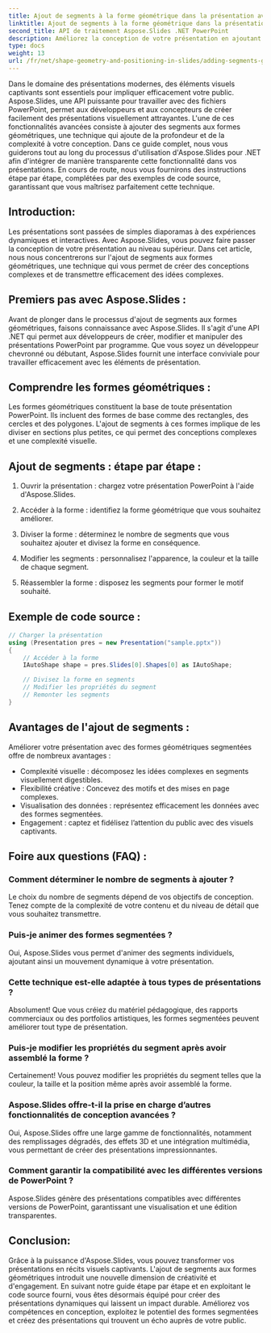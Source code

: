 ```yaml
---
title: Ajout de segments à la forme géométrique dans la présentation avec Aspose.Slides
linktitle: Ajout de segments à la forme géométrique dans la présentation avec Aspose.Slides
second_title: API de traitement Aspose.Slides .NET PowerPoint
description: Améliorez la conception de votre présentation en ajoutant des segments aux formes géométriques à l'aide d'Aspose.Slides. Apprenez étape par étape et explorez les FAQ dans ce guide complet.
type: docs
weight: 13
url: /fr/net/shape-geometry-and-positioning-in-slides/adding-segments-geometry-shape/
---
```


Dans le domaine des présentations modernes, des éléments visuels captivants sont essentiels pour impliquer efficacement votre public. Aspose.Slides, une API puissante pour travailler avec des fichiers PowerPoint, permet aux développeurs et aux concepteurs de créer facilement des présentations visuellement attrayantes. L'une de ces fonctionnalités avancées consiste à ajouter des segments aux formes géométriques, une technique qui ajoute de la profondeur et de la complexité à votre conception. Dans ce guide complet, nous vous guiderons tout au long du processus d'utilisation d'Aspose.Slides pour .NET afin d'intégrer de manière transparente cette fonctionnalité dans vos présentations. En cours de route, nous vous fournirons des instructions étape par étape, complétées par des exemples de code source, garantissant que vous maîtrisez parfaitement cette technique.

## Introduction:

Les présentations sont passées de simples diaporamas à des expériences dynamiques et interactives. Avec Aspose.Slides, vous pouvez faire passer la conception de votre présentation au niveau supérieur. Dans cet article, nous nous concentrerons sur l'ajout de segments aux formes géométriques, une technique qui vous permet de créer des conceptions complexes et de transmettre efficacement des idées complexes.

## Premiers pas avec Aspose.Slides :

Avant de plonger dans le processus d'ajout de segments aux formes géométriques, faisons connaissance avec Aspose.Slides. Il s'agit d'une API .NET qui permet aux développeurs de créer, modifier et manipuler des présentations PowerPoint par programme. Que vous soyez un développeur chevronné ou débutant, Aspose.Slides fournit une interface conviviale pour travailler efficacement avec les éléments de présentation.

## Comprendre les formes géométriques :

Les formes géométriques constituent la base de toute présentation PowerPoint. Ils incluent des formes de base comme des rectangles, des cercles et des polygones. L'ajout de segments à ces formes implique de les diviser en sections plus petites, ce qui permet des conceptions complexes et une complexité visuelle.

## Ajout de segments : étape par étape :

1. Ouvrir la présentation : chargez votre présentation PowerPoint à l'aide d'Aspose.Slides.

2. Accéder à la forme : identifiez la forme géométrique que vous souhaitez améliorer.

3. Diviser la forme : déterminez le nombre de segments que vous souhaitez ajouter et divisez la forme en conséquence.

4. Modifier les segments : personnalisez l'apparence, la couleur et la taille de chaque segment.

5. Réassembler la forme : disposez les segments pour former le motif souhaité.

## Exemple de code source :

```csharp
// Charger la présentation
using (Presentation pres = new Presentation("sample.pptx"))
{
    // Accéder à la forme
    IAutoShape shape = pres.Slides[0].Shapes[0] as IAutoShape;

    // Divisez la forme en segments
    // Modifier les propriétés du segment
    // Remonter les segments
}
```

## Avantages de l'ajout de segments :

Améliorer votre présentation avec des formes géométriques segmentées offre de nombreux avantages :

- Complexité visuelle : décomposez les idées complexes en segments visuellement digestibles.
- Flexibilité créative : Concevez des motifs et des mises en page complexes.
- Visualisation des données : représentez efficacement les données avec des formes segmentées.
- Engagement : captez et fidélisez l’attention du public avec des visuels captivants.

## Foire aux questions (FAQ) :

### Comment déterminer le nombre de segments à ajouter ?

Le choix du nombre de segments dépend de vos objectifs de conception. Tenez compte de la complexité de votre contenu et du niveau de détail que vous souhaitez transmettre.

### Puis-je animer des formes segmentées ?

Oui, Aspose.Slides vous permet d'animer des segments individuels, ajoutant ainsi un mouvement dynamique à votre présentation.

### Cette technique est-elle adaptée à tous types de présentations ?

Absolument! Que vous créiez du matériel pédagogique, des rapports commerciaux ou des portfolios artistiques, les formes segmentées peuvent améliorer tout type de présentation.

### Puis-je modifier les propriétés du segment après avoir assemblé la forme ?

Certainement! Vous pouvez modifier les propriétés du segment telles que la couleur, la taille et la position même après avoir assemblé la forme.

### Aspose.Slides offre-t-il la prise en charge d’autres fonctionnalités de conception avancées ?

Oui, Aspose.Slides offre une large gamme de fonctionnalités, notamment des remplissages dégradés, des effets 3D et une intégration multimédia, vous permettant de créer des présentations impressionnantes.

### Comment garantir la compatibilité avec les différentes versions de PowerPoint ?

Aspose.Slides génère des présentations compatibles avec différentes versions de PowerPoint, garantissant une visualisation et une édition transparentes.

## Conclusion:

Grâce à la puissance d'Aspose.Slides, vous pouvez transformer vos présentations en récits visuels captivants. L'ajout de segments aux formes géométriques introduit une nouvelle dimension de créativité et d'engagement. En suivant notre guide étape par étape et en exploitant le code source fourni, vous êtes désormais équipé pour créer des présentations dynamiques qui laissent un impact durable. Améliorez vos compétences en conception, exploitez le potentiel des formes segmentées et créez des présentations qui trouvent un écho auprès de votre public.